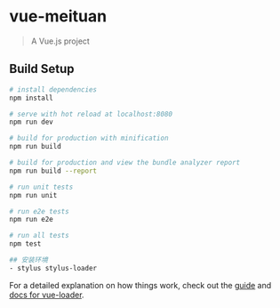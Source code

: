 <!--
 * @Description: In User Settings Edit
 * @Author: your name
 * @Date: 2019-08-15 16:04:17
 * @LastEditTime: 2019-09-14 20:37:34
 * @LastEditors: Please set LastEditors
 -->

# vue-meituan

> A Vue.js project

## Build Setup

```bash
# install dependencies
npm install

# serve with hot reload at localhost:8080
npm run dev

# build for production with minification
npm run build

# build for production and view the bundle analyzer report
npm run build --report

# run unit tests
npm run unit

# run e2e tests
npm run e2e

# run all tests
npm test

## 安装环境
- stylus stylus-loader
```

For a detailed explanation on how things work, check out the [guide](http://vuejs-templates.github.io/webpack/) and [docs for vue-loader](http://vuejs.github.io/vue-loader).
